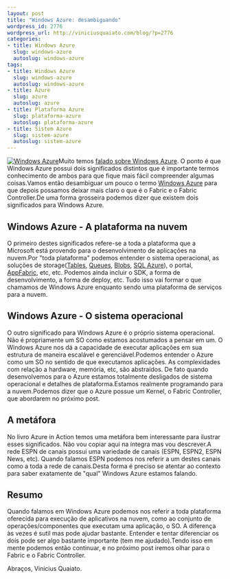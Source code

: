 ```yaml
--- 
layout: post
title: "Windows Azure: desambiguando"
wordpress_id: 2776
wordpress_url: http://viniciusquaiato.com/blog/?p=2776
categories: 
- title: Windows Azure
  slug: windows-azure
  autoslug: windows-azure
tags: 
- title: Windows Azure
  slug: windows-azure
  autoslug: windows-azure
- title: Azure
  slug: azure
  autoslug: azure
- title: Plataforma Azure
  slug: plataforma-azure
  autoslug: plataforma-azure
- title: Sistem Azure
  slug: sistem-azure
  autoslug: sistem-azure
---
```

[![Windows Azure](http://viniciusquaiato.com/images_posts/azure-150x150.png "Windows Azure")](http://viniciusquaiato.com/images_posts/azure.png)Muito temos [falado sobre Windows Azure](http://viniciusquaiato.com/blog/category/windows-azure/). O ponto é que Windows Azure possui dois significados distintos que é importante termos conhecimento de ambos para que fique mais fácil compreender algumas coisas.Vamos então desambiguar um pouco o termo [Windows Azure](http://azure.com) para que depois possamos deixar mais claro o que é o Fabric e o Fabric Controller.De uma forma grosseira podemos dizer que existem dois significados para Windows Azure.

## Windows Azure - A plataforma na nuvem
O primeiro destes significados refere-se a toda a plataforma que a Microsoft está provendo para o desenvolvimento de aplicações na nuvem.Por "toda plataforma" podemos entender o sistema operacional, as soluções de storage([Tables](http://msdn.microsoft.com/en-us/library/dd179423.aspx), [Queues](http://msdn.microsoft.com/en-us/library/dd179363.aspx), [Blobs](http://msdn.microsoft.com/en-us/library/dd135733.aspx), [SQL Azure](http://msdn.microsoft.com/en-us/library/ff937661.aspx)), o portal, [AppFabric](http://msdn.microsoft.com/en-us/library/ee922714.aspx), etc, etc. Podemos ainda incluir o SDK, a forma de desenvolvimento, a forma de deploy, etc. Tudo isso vai formar o que chamamos de Windows Azure enquanto sendo uma plataforma de serviços para a nuvem.

## Windows Azure - O sistema operacional
O outro significado para Windows Azure é o próprio sistema operacional. Não é propriamente um SO como estamos acostumados a pensar em um. O Windows Azure nos dá a capacidade de executar aplicações em sua estrutura de maneira escalável e gerenciável.Podemos entender o Azure como um SO no sentido de que executamos aplicações. As complexidades com relação a hardware, memória, etc, são abstraídos. De fato quando desenvolvemos para o Azure estamos totalmente desligados de sistema operacional e detalhes de plataforma.Estamos realmente programando para a nuvem.Podemos dizer que o Azure possue um Kernel, o Fabric Controller, que abordarem no próximo post.

## A metáfora
No livro Azure in Action temos uma metáfora bem interessante para ilustrar esses significados. Não vou copiar aqui na íntegra mas vou descrever.A rede ESPN de canais possui uma variedade de canais (ESPN, ESPN2, ESPN News, etc). Quando falamos ESPN podemos nos referir a um destes canais como a toda a rede de canais.Desta forma é preciso se atentar ao contexto para saber exatamente de "qual" Windows Azure estamos falando.

## Resumo
Quando falamos em Windows Azure podemos nos referir a toda plataforma oferecida para execução de aplicativos na nuvem, como ao conjunto de operações/componentes que executam uma aplicação, o SO. A diferença às vezes é sutil mas pode ajudar bastante. Entender e tentar diferenciar os dois pode ser algo bastante importante (tem me ajudado).Tendo isso em mente podemos então continuar, e no próximo post iremos olhar para o Fabric e o Fabric Controller.

Abraços,
Vinicius Quaiato.
